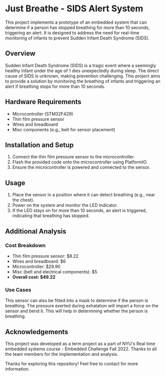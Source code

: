 # Just Breathe - SIDS Alert System

This project implements a prototype of an embedded system that can determine if a person has stopped breathing for more than 10 seconds, triggering an alert. It is designed to address the need for real-time monitoring of infants to prevent Sudden Infant Death Syndrome (SIDS).

## Overview

Sudden Infant Death Syndrome (SIDS) is a tragic event where a seemingly healthy infant under the age of 1 dies unexpectedly during sleep. The direct cause of SIDS is unknown, making prevention challenging. This project aims to provide a solution by monitoring the breathing of infants and triggering an alert if breathing stops for more than 10 seconds.

## Hardware Requirements

- Microcontroller (STM32F429)
- Thin film pressure sensor
- Wires and breadboard
- Misc components (e.g., belt for sensor placement)

## Installation and Setup

1. Connect the thin film pressure sensor to the microcontroller.
2. Flash the provided code onto the microcontroller using PlatformIO.
3. Ensure the microcontroller is powered and connected to the sensor.

## Usage

1. Place the sensor in a position where it can detect breathing (e.g., near the chest).
2. Power on the system and monitor the LED indicator.
3. If the LED stays on for more than 10 seconds, an alert is triggered, indicating that breathing has stopped.

## Additional Analysis

### Cost Breakdown

- Thin film pressure sensor: $8.22
- Wires and breadboard: $6
- Microcontroller: $29.90
- Misc (belt and electrical components): $5
- **Overall cost: $49.22**

### Use Cases

This sensor can also be fitted into a mask to determine if the person is breathing. The pressure exerted during exhalation will impart a force on the sensor and bend it. This will help in determining whether the person is breathing.

## Acknowledgements

This project was developed as a term project as a part of NYU's Real time embedded systems course - Embedded Challenge Fall 2022. Thanks to all the team members for the implementation and analysis.

Thanks for exploring this repository! Feel free to contact for more information.
